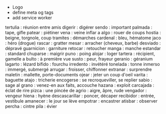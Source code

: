 - Logo
- define meta og tags
- add service worker

tertulia : réunion entre amis
digerir : digérer
sendo : important
palmada : tape, gifle
patear : piétiner
vena : veine
inflar a algo : rouer de coups
hostia : beigne, torgnole, coup
tramites : démarches
cardenal : bleu, hématome
jaco : héro (drogue)
rascar : gratter
mesar : arracher (cheveux, barbe)
desviado : dépravé
guarnicion : garniture
retocar : retoucher
manga : manche
estandar : standard
chuparse : maigrir
puno : poing
alojar : loger
tartera : récipient, gamelle
a bulto : à première vue
susto : peur, frayeur
geranio : géranium
lagarto : lézard
bifido : fourchu
irredento : invétéré
tonelada : tonne
inmerso : immergé, submergé
arrugar : froisser, chiffonner
extranar : surprendre
maletin : mallette, porte-documents
ojear : jeter un coup d'oeil
varita : baguette
atajo : tricherie
encogerse : se recroqueviller, se replier
sabio : sage
al grano : venez-en aux faits, accouche
hazana : exploit
carcajada : éclat de rire
pizca : une pincée de
agrio : aigre, âpre, rude
vengador : vengeur
hiena : hyène
descascarillar : poncer, décaper
recibidor : entrée, vestibule
amanecer : le jour se lève
empotrar : encastrer
atisbar : observer
percha : cintre
pila : évier
